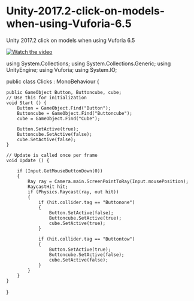 # Unity-2017.2-click-on-models-when-using-Vuforia-6.5
Unity 2017.2 click on models when using Vuforia 6.5

[![Watch the video](https://img.youtube.com/vi/HlQOrpsiWI0/0.jpg)](http://youtu.be/HlQOrpsiWI0)


using System.Collections;
using System.Collections.Generic;
using UnityEngine;
using Vuforia;
using System.IO;

public class Clicks : MonoBehaviour {

    public GameObject Button, Buttoncube, cube;
	// Use this for initialization
	void Start () {
        Button = GameObject.Find("Button");
        Buttoncube = GameObject.Find("Buttoncube");
        cube = GameObject.Find("Cube");

        Button.SetActive(true);
        Buttoncube.SetActive(false);
        cube.SetActive(false);
    }
	
	// Update is called once per frame
	void Update () {

        if (Input.GetMouseButtonDown(0))
        {
            Ray ray = Camera.main.ScreenPointToRay(Input.mousePosition);
            RaycastHit hit;
            if (Physics.Raycast(ray, out hit))
            {
                if (hit.collider.tag == "Buttonone")
                {
                    Button.SetActive(false);
                    Buttoncube.SetActive(true);
                    cube.SetActive(true);
                }

                if (hit.collider.tag == "Buttontow")
                {
                    Button.SetActive(true);
                    Buttoncube.SetActive(false);
                    cube.SetActive(false);
                }
            }
        }
	}
}

